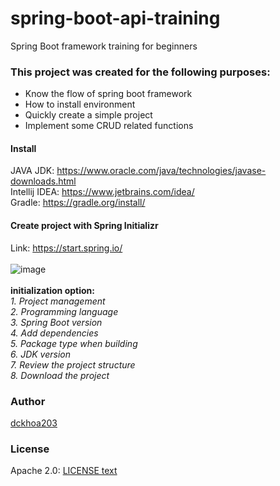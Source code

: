 # spring-boot-api-training
Spring Boot framework training for beginners
### This project was created for the following purposes:
- Know the flow of spring boot framework
- How to install environment
- Quickly create a simple project
- Implement some CRUD related functions
#### Install
JAVA JDK: https://www.oracle.com/java/technologies/javase-downloads.html \
Intellij IDEA: https://www.jetbrains.com/idea/ \
Gradle: https://gradle.org/install/
#### Create project with Spring Initializr
Link: https://start.spring.io/ <br/><br/>
![image](https://user-images.githubusercontent.com/43290383/119169828-aa488800-ba8c-11eb-9aac-fa25a04aff9f.png) <br/><br/>
**initialization option:** \
*1. Project management* \
*2. Programming language* \
*3. Spring Boot version* \
*4. Add dependencies* \
*5. Package type when building* \
*6. JDK version* \
*7. Review the project structure* \
*8. Download the project* 
### Author
[dckhoa203](https://github.com/dckhoa203/)
### License
Apache 2.0: [LICENSE text](https://www.apache.org/licenses/LICENSE-2.0.html)
